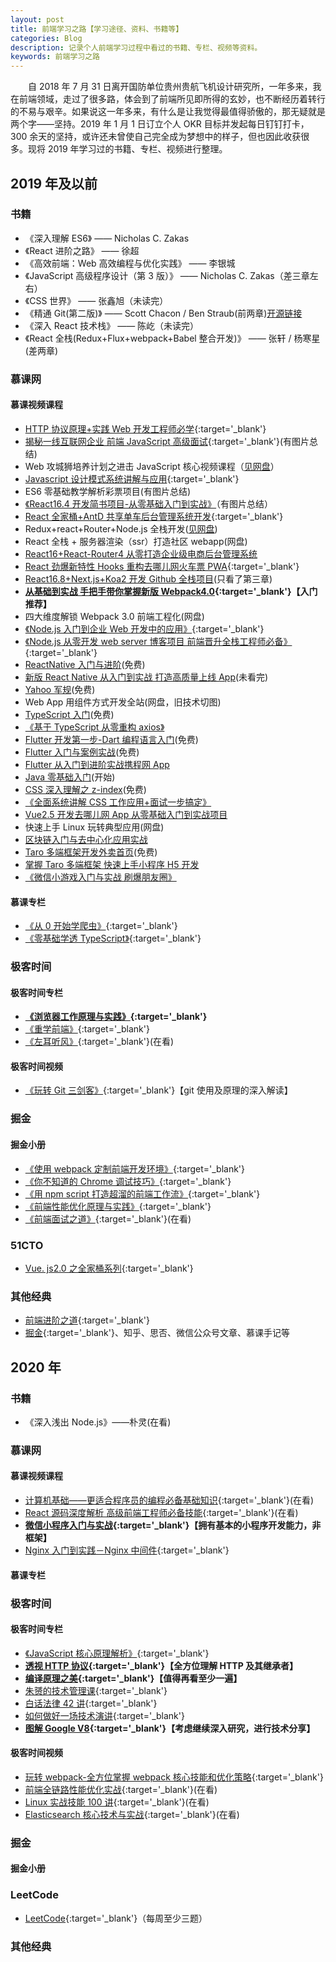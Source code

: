 ```yaml
---
layout: post
title: 前端学习之路【学习途径、资料、书籍等】
categories: Blog
description: 记录个人前端学习过程中看过的书籍、专栏、视频等资料。
keywords: 前端学习之路
---
```


&emsp;&emsp;自 2018 年 7 月 31 日离开国防单位贵州贵航飞机设计研究所，一年多来，我在前端领域，走过了很多路，体会到了前端所见即所得的玄妙，也不断经历着转行的不易与艰辛。如果说这一年多来，有什么是让我觉得最值得骄傲的，那无疑就是两个字——坚持。2019 年 1 月 1 日订立个人 OKR 目标并发起每日钉钉打卡，300 余天的坚持，或许还未曾使自己完全成为梦想中的样子，但也因此收获很多。现将 2019 年学习过的书籍、专栏、视频进行整理。

## 2019 年及以前

### 书籍

- 《深入理解 ES6》 —— Nicholas C. Zakas
- 《React 进阶之路》 —— 徐超
- 《高效前端：Web 高效编程与优化实践》 —— 李银城
- 《JavaScript 高级程序设计（第 3 版）》 —— Nicholas C. Zakas（差三章左右）
- 《CSS 世界》 —— 张鑫旭（未读完）
- 《精通 Git(第二版)》 —— Scott Chacon / Ben Straub(前两章)[开源链接](https://git-scm.com/book/zh/v2)
- 《深入 React 技术栈》 —— 陈屹（未读完）
- 《React 全栈(Redux+Flux+webpack+Babel 整合开发)》 —— 张轩 / 杨寒星(差两章)

### 慕课网

#### 慕课视频课程

- [HTTP 协议原理+实践 Web 开发工程师必学](https://coding.imooc.com/class/225.html){:target='\_blank'}
- [揭秘一线互联网企业 前端 JavaScript 高级面试](https://coding.imooc.com/class/190.html){:target='\_blank'}(有图片总结)
- Web 攻城狮培养计划之进击 JavaScript 核心视频课程（[见网盘](https://pan.baidu.com/disk/home#/all?vmode=list&path=%2F%E5%89%8D%E7%AB%AF%E5%BC%80%E5%8F%91%2F%E5%89%8D%E7%AB%AF%E7%B2%BE%E5%8D%8E%E8%A7%86%E9%A2%91%2FWeb%E6%94%BB%E5%9F%8E%E7%8B%AE%E5%9F%B9%E5%85%BB%E8%AE%A1%E5%88%92%E4%B9%8B%E8%BF%9B%E5%87%BBJavaScript%E6%A0%B8%E5%BF%83%E8%A7%86%E9%A2%91%E8%AF%BE%E7%A8%8B)）
- [Javascript 设计模式系统讲解与应用](https://coding.imooc.com/class/255.html){:target='\_blank'}
- ES6 零基础教学解析彩票项目(有图片总结)
- [《React16.4 开发简书项目-从零基础入门到实战》](https://coding.imooc.com/class/229.html)（有图片总结）
- [React 全家桶+AntD 共享单车后台管理系统开发](https://coding.imooc.com/class/236.html){:target='\_blank'}
- Redux+react+Router+Node.js 全栈开发([见网盘](https://pan.baidu.com/disk/home#/all?vmode=list&path=%2F%E5%89%8D%E7%AB%AF%E5%BC%80%E5%8F%91%2F%E5%89%8D%E7%AB%AF%E7%B2%BE%E5%8D%8E%E8%A7%86%E9%A2%91%2F%E2%9C%AA%CF%89%E2%9C%AA%E6%9F%90%E8%AF%BE%E7%BD%91Redux%2BReact%20Router%2BNode.js%E5%85%A8%E6%A0%88%E5%BC%80%E5%8F%91))
- React 全栈 + 服务器渲染（ssr）打造社区 webapp(网盘)
- [React16+React-Router4 从零打造企业级电商后台管理系统](https://coding.imooc.com/class/179.html)
- [React 劲爆新特性 Hooks 重构去哪儿网火车票 PWA](https://coding.imooc.com/class/348.html){:target='\_blank'}
- [React16.8+Next.js+Koa2 开发 Github 全栈项目](https://coding.imooc.com/class/334.html)(只看了第三章)
- **[从基础到实战 手把手带你掌握新版 Webpack4.0](https://coding.imooc.com/class/316.html){:target='\_blank'}【入门推荐】**
- 四大维度解锁 Webpack 3.0 前端工程化(网盘)
- [《Node.js 入门到企业 Web 开发中的应用》](https://coding.imooc.com/class/146.html){:target='\_blank'}
- [《Node.js 从零开发 web server 博客项目 前端晋升全栈工程师必备》](https://coding.imooc.com/class/320.html){:target='\_blank'}
- [ReactNative 入门与进阶](https://www.imooc.com/learn/808)(免费)
- [新版 React Native 从入门到实战 打造高质量上线 App](https://coding.imooc.com/class/304.html)(未看完)
- [Yahoo 军规](https://www.imooc.com/learn/50)(免费)
- Web App 用组件方式开发全站(网盘，旧技术切图)
- [TypeScript 入门](https://www.imooc.com/learn/763)(免费)
- [《基于 TypeScript 从零重构 axios》](https://coding.imooc.com/class/330.html)
- [Flutter 开发第一步-Dart 编程语言入门](https://www.imooc.com/learn/1035)(免费)
- [Flutter 入门与案例实战](https://www.imooc.com/learn/1090)(免费)
- [Flutter 从入门到进阶实战携程网 App](https://coding.imooc.com/class/321.html)
- [Java 零基础入门](https://class.imooc.com/sc/?plan_id=64)(开始)
- [CSS 深入理解之 z-index](https://www.imooc.com/learn/643)(免费)
- [《全面系统讲解 CSS 工作应用+面试一步搞定》](https://coding.imooc.com/class/164.html)
- [Vue2.5 开发去哪儿网 App 从零基础入门到实战项目](https://coding.imooc.com/class/203.html)
- 快速上手 Linux 玩转典型应用(网盘)
- [区块链入门与去中心化应用实战](https://coding.imooc.com/class/214.html)
- [Taro 多端框架开发外卖首页](https://www.imooc.com/learn/1084)(免费)
- [掌握 Taro 多端框架 快速上手小程序 H5 开发](https://coding.imooc.com/class/306.html)
- [《微信小游戏入门与实战 刷爆朋友圈》](https://coding.imooc.com/class/183.html)

#### 慕课专栏

- [《从 0 开始学爬虫》](https://www.imooc.com/read/34){:target='\_blank'}
- [《零基础学透 TypeScript》](https://www.imooc.com/read/35){:target='\_blank'}

### 极客时间

#### 极客时间专栏

- **[《浏览器工作原理与实践》](https://time.geekbang.org/column/intro/216?utm_term=zeusEALI1&utm_source=app&utm_medium=articourse){:target='\_blank'}**
- [《重学前端》](https://time.geekbang.org/column/intro/154?utm_term=zeusEALI1&utm_source=app&utm_medium=articourse){:target='\_blank'}
- [《左耳听风》](https://time.geekbang.org/column/intro/48?utm_term=zeusEALI1&utm_source=app&utm_medium=articourse){:target='\_blank'}(在看)

#### 极客时间视频

- [《玩转 Git 三剑客》](https://time.geekbang.org/course/intro/145){:target='\_blank'}【git 使用及原理的深入解读】

### 掘金

#### 掘金小册

- [《使用 webpack 定制前端开发环境》](https://juejin.im/book/5a6abad5518825733c144469){:target='\_blank'}
- [《你不知道的 Chrome 调试技巧》](https://juejin.im/book/5c526902e51d4543805ef35e){:target='\_blank'}
- [《用 npm script 打造超溜的前端工作流》](https://juejin.im/book/5a1212bc51882531ea64df07){:target='\_blank'}
- [《前端性能优化原理与实践》](https://juejin.im/book/5b936540f265da0a9624b04b){:target='\_blank'}
- [《前端面试之道》](https://juejin.im/book/5bdc715fe51d454e755f75ef){:target='\_blank'}(在看)

### 51CTO

- [Vue. js2.0 之全家桶系列](https://edu.51cto.com/course/10543.html){:target='\_blank'}

### 其他经典

- [前端进阶之道](https://yuchengkai.cn/){:target='\_blank'}
- [掘金](https://juejin.im/user/5b0158d66fb9a07ab458e82b/collections){:target='\_blank'}、知乎、思否、微信公众号文章、慕课手记等

## 2020 年

### 书籍

- 《深入浅出 Node.js》——朴灵(在看)

### 慕课网

#### 慕课视频课程

- [计算机基础——更适合程序员的编程必备基础知识](https://coding.imooc.com/class/355.html){:target='\_blank'}(在看)
- [React 源码深度解析 高级前端工程师必备技能](https://coding.imooc.com/class/309.html){:target='\_blank'}(在看)
- **[微信小程序入门与实战](https://coding.imooc.com/learn/list/424.html){:target='\_blank'}【拥有基本的小程序开发能力，非框架】**
- [Nginx 入门到实践－Nginx 中间件](https://coding.imooc.com/class/121.html){:target='\_blank'}

#### 慕课专栏

### 极客时间

#### 极客时间专栏

- [《JavaScript 核心原理解析》](https://time.geekbang.org/column/intro/252?utm_term=zeusEALI1&utm_source=app&utm_medium=articourse){:target='\_blank'}
- **[透视 HTTP 协议](https://time.geekbang.org/column/intro/189){:target='\_blank'}【全方位理解 HTTP 及其继承者】**
- **[编译原理之美](https://time.geekbang.org/column/intro/219){:target='\_blank'}【值得再看至少一遍】**
- [朱赟的技术管理课](https://time.geekbang.org/column/intro/49){:target='\_blank'}
- [白话法律 42 讲](https://time.geekbang.org/column/intro/132){:target='\_blank'}
- [如何做好一场技术演讲](https://time.geekbang.org/column/intro/61){:target='\_blank'}
- **[图解 Google V8](https://time.geekbang.org/column/intro/100048001){:target='\_blank'}【考虑继续深入研究，进行技术分享】**

#### 极客时间视频

- [玩转 webpack-全方位掌握 webpack 核心技能和优化策略](https://time.geekbang.org/course/intro/190){:target='\_blank'}
- [前端全链路性能优化实战](https://time.geekbang.org/course/intro/257){:target='\_blank'}(在看)
- [Linux 实战技能 100 讲](https://time.geekbang.org/course/intro/193){:target='\_blank'}(在看)
- [Elasticsearch 核心技术与实战](https://time.geekbang.org/course/intro/100030501){:target='\_blank'}(在看)

### 掘金

#### 掘金小册

### LeetCode

- [LeetCode](https://leetcode-cn.com/u/king-hcj-3){:target='\_blank'}（每周至少三题）

### 其他经典
